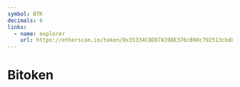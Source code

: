 ```yaml
---
symbol: BTK
decimals: 6
links:
  - name: explorer
    url: https://etherscan.io/token/0x35334C8D87A398E376cB98c792513cbd85B27eb2
---
```


# Bitoken
